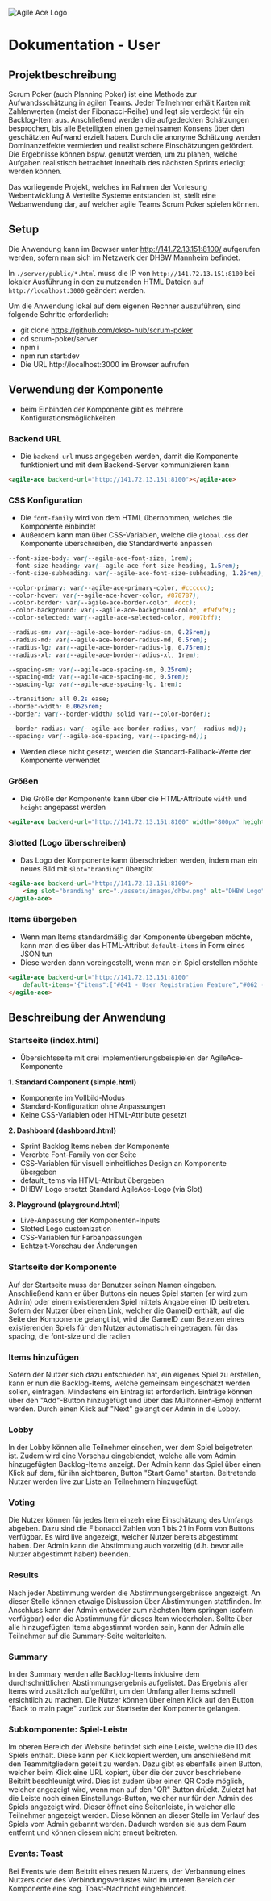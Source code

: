 ![Agile Ace Logo](https://github.com/okso-hub/scrum-poker/blob/main/server/public/assets/images/agile-ace-high-resolution-logo.png)

# Dokumentation - User

## Projektbeschreibung
Scrum Poker (auch Planning Poker) ist eine Methode zur Aufwandsschätzung in agilen Teams. Jeder Teilnehmer erhält Karten mit Zahlenwerten (meist der Fibonacci-Reihe) und legt sie verdeckt für ein Backlog-Item aus. Anschließend werden die aufgedeckten Schätzungen besprochen, bis alle Beteiligten einen gemeinsamen Konsens über den geschätzten Aufwand erzielt haben. Durch die anonyme Schätzung werden Dominanzeffekte vermieden und realistischere Einschätzungen gefördert.
Die Ergebnisse können bspw. genutzt werden, um zu planen, welche Aufgaben realistisch betrachtet innerhalb des nächsten Sprints erledigt werden können.

Das vorliegende Projekt, welches im Rahmen der Vorlesung Webentwicklung & Verteilte Systeme entstanden ist, stellt eine Webanwendung dar, auf welcher agile Teams Scrum Poker spielen können.

## Setup
Die Anwendung kann im Browser unter http://141.72.13.151:8100/ aufgerufen werden, sofern man sich im Netzwerk der DHBW Mannheim befindet.

In `./server/public/*.html` muss die IP von `http://141.72.13.151:8100` bei lokaler Ausführung in den zu nutzenden HTML Dateien auf `http://localhost:3000` geändert werden.

Um die Anwendung lokal auf dem eigenen Rechner auszuführen, sind folgende Schritte erforderlich:
- git clone https://github.com/okso-hub/scrum-poker
- cd scrum-poker/server
- npm i
- npm run start:dev
- Die URL http://localhost:3000 im Browser aufrufen

## Verwendung der Komponente
- beim Einbinden der Komponente gibt es mehrere Konfigurationsmöglichkeiten

### Backend URL
- Die `backend-url` muss angegeben werden, damit die Komponente funktioniert und mit dem Backend-Server kommunizieren kann

```html
<agile-ace backend-url="http://141.72.13.151:8100"></agile-ace>
```

### CSS Konfiguration
- Die `font-family` wird von dem HTML übernommen, welches die Komponente einbindet
- Außerdem kann man über CSS-Variablen, welche die `global.css` der Komponente überschreiben, die Standardwerte anpassen

```css
--font-size-body: var(--agile-ace-font-size, 1rem);
--font-size-heading: var(--agile-ace-font-size-heading, 1.5rem);
--font-size-subheading: var(--agile-ace-font-size-subheading, 1.25rem);

--color-primary: var(--agile-ace-primary-color, #cccccc);
--color-hover: var(--agile-ace-hover-color, #878787);
--color-border: var(--agile-ace-border-color, #ccc);
--color-background: var(--agile-ace-background-color, #f9f9f9);
--color-selected: var(--agile-ace-selected-color, #007bff);

--radius-sm: var(--agile-ace-border-radius-sm, 0.25rem);
--radius-md: var(--agile-ace-border-radius-md, 0.5rem);
--radius-lg: var(--agile-ace-border-radius-lg, 0.75rem);
--radius-xl: var(--agile-ace-border-radius-xl, 1rem);

--spacing-sm: var(--agile-ace-spacing-sm, 0.25rem);
--spacing-md: var(--agile-ace-spacing-md, 0.5rem);
--spacing-lg: var(--agile-ace-spacing-lg, 1rem);

--transition: all 0.2s ease;
--border-width: 0.0625rem;
--border: var(--border-width) solid var(--color-border);

--border-radius: var(--agile-ace-border-radius, var(--radius-md));
--spacing: var(--agile-ace-spacing, var(--spacing-md));
```

- Werden diese nicht gesetzt, werden die Standard-Fallback-Werte der Komponente verwendet

### Größen
- Die Größe der Komponente kann über die HTML-Attribute `width` und `height` angepasst werden

```html
<agile-ace backend-url="http://141.72.13.151:8100" width="800px" height="600px"></agile-ace>
```

### Slotted (Logo überschreiben)
- Das Logo der Komponente kann überschrieben werden, indem man ein neues Bild mit `slot="branding"` übergibt

```html
<agile-ace backend-url="http://141.72.13.151:8100">
    <img slot="branding" src="./assets/images/dhbw.png" alt="DHBW Logo">
</agile-ace>
```

### Items übergeben
- Wenn man Items standardmäßig der Komponente übergeben möchte, kann man dies über das HTML-Attribut `default-items` in Form eines JSON tun
- Diese werden dann voreingestellt, wenn man ein Spiel erstellen möchte

```html
<agile-ace backend-url="http://141.72.13.151:8100"
    default-items='{"items":["#041 - User Registration Feature","#062 - Mobile App Responsive Design","#063 - Database Migration"],"exportDate":"2024-01-01T00:00:00.000Z"}'>
</agile-ace>
```


## Beschreibung der Anwendung

### Startseite (index.html)

- Übersichtsseite mit drei Implementierungsbeispielen der AgileAce-Komponente

**1. Standard Component (simple.html)**
- Komponente im Vollbild-Modus
- Standard-Konfiguration ohne Anpassungen
- Keine CSS-Variablen oder HTML-Attribute gesetzt

**2. Dashboard (dashboard.html)**
- Sprint Backlog Items neben der Komponente
- Vererbte Font-Family von der Seite
- CSS-Variablen für visuell einheitliches Design an Komponente übergeben
- default_items via HTML-Attribut übergeben
- DHBW-Logo ersetzt Standard AgileAce-Logo (via Slot)

**3. Playground (playground.html)**
- Live-Anpassung der Komponenten-Inputs
- Slotted Logo customization
- CSS-Variablen für Farbanpassungen
- Echtzeit-Vorschau der Änderungen

### Startseite der Komponente
Auf der Startseite muss der Benutzer seinen Namen eingeben. Anschließend kann er über Buttons ein neues Spiel starten (er wird zum Admin) oder einem existierenden Spiel mittels Angabe einer ID beitreten. Sofern der Nutzer über einen Link, welcher die GameID enthält, auf die Seite der Komponente gelangt ist, wird die GameID zum Betreten eines existierenden Spiels für den Nutzer automatisch eingetragen.
für das spacing, die font-size und die radien

### Items hinzufügen
Sofern der Nutzer sich dazu entschieden hat, ein eigenes Spiel zu erstellen, kann er nun die Backlog-Items, welche gemeinsam eingeschätzt werden sollen, eintragen. Mindestens ein Eintrag ist erforderlich. Einträge können über den "Add"-Button hinzugefügt und über das Mülltonnen-Emoji entfernt werden. Durch einen Klick auf "Next" gelangt der Admin in die Lobby.

### Lobby
In der Lobby können alle Teilnehmer einsehen, wer dem Spiel beigetreten ist. Zudem wird eine Vorschau eingeblendet, welche alle vom Admin hinzugefügten Backlog-Items anzeigt. Der Admin kann das Spiel über einen Klick auf dem, für ihn sichtbaren, Button "Start Game" starten. Beitretende Nutzer werden live zur Liste an Teilnehmern hinzugefügt.

### Voting
Die Nutzer können für jedes Item einzeln eine Einschätzung des Umfangs abgeben. Dazu sind die Fibonacci Zahlen von 1 bis 21 in Form von Buttons verfügbar. Es wird live angezeigt, welcher Nutzer bereits abgestimmt haben. Der Admin kann die Abstimmung auch vorzeitig (d.h. bevor alle Nutzer abgestimmt haben) beenden.

### Results
Nach jeder Abstimmung werden die Abstimmungsergebnisse angezeigt. An dieser Stelle können etwaige Diskussion über Abstimmungen stattfinden. Im Anschluss kann der Admin entweder zum nächsten Item springen (sofern verfügbar) oder die Abstimmung für dieses Item wiederholen.
Sollte über alle hinzugefügten Items abgestimmt worden sein, kann der Admin alle Teilnehmer auf die Summary-Seite weiterleiten.

### Summary
In der Summary werden alle Backlog-Items inklusive dem durchschnittlichen Abstimmungsergebnis aufgelistet.
Das Ergebnis aller Items wird zusätzlich aufgeführt, um den Umfang aller Items schnell ersichtlich zu machen.
Die Nutzer können über einen Klick auf den Button "Back to main page" zurück zur Startseite der Komponente gelangen.

### Subkomponente: Spiel-Leiste
Im oberen Bereich der Website befindet sich eine Leiste, welche die ID des Spiels enthält. Diese kann per Klick kopiert werden, um anschließend mit den Teammitgliedern geteilt zu werden. Dazu gibt es ebenfalls einen Button, welcher beim Klick eine URL kopiert, über die der zuvor beschriebene Beitritt beschleunigt wird. Dies ist zudem über einen QR Code möglich, welcher angezeigt wird, wenn man auf den "QR" Button drückt.
Zuletzt hat die Leiste noch einen Einstellungs-Button, welcher nur für den Admin des Spiels angezeigt wird. Dieser öffnet eine Seitenleiste, in welcher alle Teilnehmer angezeigt werden. Diese können an dieser Stelle im Verlauf des Spiels vom Admin gebannt werden. Dadurch werden sie aus dem Raum entfernt und können diesem nicht erneut beitreten.

### Events: Toast
Bei Events wie dem Beitritt eines neuen Nutzers, der Verbannung eines Nutzers oder des Verbindungsverlustes wird im unteren Bereich der Komponente eine sog. Toast-Nachricht eingeblendet.
